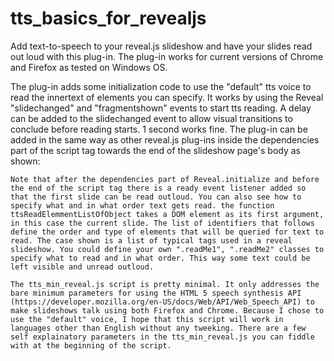 # tts_basics_for_revealjs
Add text-to-speech to your reveal.js slideshow and have your slides read out loud with this plug-in.
The plug-in works for current versions of Chrome and Firefox as tested on Windows OS.

The plug-in adds some initialization code to use the "default" tts voice to read the innertext of elements you can specify. It works by using the Reveal "slidechanged" and "fragmentshown" events to start tts reading. A delay can be added to the slidechanged event to allow visual transitions to conclude before reading starts. 1 second works fine.
The plug-in can be added in the same way as other reveal.js plug-ins inside the dependencies part of the script tag towards the end of the slideshow page's body as shown:

<script>
			// More info https://github.com/hakimel/reveal.js#configuration
			Reveal.initialize({
				controls: true,
				progress: true,
				history: true,
				center: true,
				transition: 'slide', // none/fade/slide/convex/concave/zoom

				// More info https://github.com/hakimel/reveal.js#dependencies
				dependencies: [
					{ src: 'lib/js/classList.js', condition: function() { return !document.body.classList; } },
					{ src: 'plugin/markdown/marked.js', condition: function() { return !!document.querySelector( '[data-markdown]' ); } },
					{ src: 'plugin/markdown/markdown.js', condition: function() { return !!document.querySelector( '[data-markdown]' ); } },
					{ src: 'plugin/highlight/highlight.js', async: true, callback: function() { hljs.initHighlightingOnLoad(); } },
					{ src: 'plugin/zoom-js/zoom.js', async: true },
					{ src: 'plugin/notes/notes.js', async: true },
					{ src: 'plugin/tts_min/tts_min_reveal.js', async: true} // Add text to speech for Chrome, FF using default voice.
				]
			});
			
			Reveal.addEventListener( 'ready', function( event ) {
			// Read the opening slide.
			// event.currentSlide, event.indexh, event.indexv
				var thisSlide = Reveal.getCurrentSlide();
				// Read the innerText for the listed elements of current slide after waiting 1 second to allow transitions to conclude.
				setTimeout(function(){ttsReadElementListOfObject(thisSlide,"h1","h2","h3","p","li");}, 1000);
			} );
		</script>
    
    Note that after the dependencies part of Reveal.initialize and before the end of the script tag there is a ready event listener added so that the first slide can be read outloud. You can also see how to specify what and in what order text gets read. the function ttsReadElemmentListOfObject takes a DOM element as its first argument, in this case the current slide. The list of identifiers that follows define the order and type of elements that will be queried for text to read. The case shown is a list of typical tags used in a reveal slideshow. You could define your own ".readMe1", ".readMe2" classes to specify what to read and in what order. This way some text could be left visible and unread outloud.
    
    The tts_min_reveal.js script is pretty minimal. It only addresses the bare minimum parameters for using the HTML 5 speech synthesis API (https://developer.mozilla.org/en-US/docs/Web/API/Web_Speech_API) to make slideshows talk using both Firefox and Chrome. Because I chose to use the "default" voice, I hope that this script will work in languages other than English without any tweeking. There are a few self explainatory parameters in the tts_min_reveal.js you can fiddle with at the beginning of the script.
